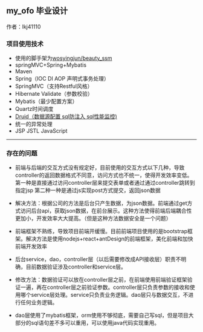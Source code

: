 ## my_ofo 毕业设计

作者：lkj41110

### 项目使用技术
- 使用的脚手架为[wosyingjun/beauty_ssm](https://github.com/wosyingjun/beauty_ssm)
- springMVC+Spring+Mybatis
- Maven
- Spring（IOC DI AOP 声明式事务处理）
- SpringMVC（支持Restful风格）
- Hibernate Validate（参数校验）
- Mybatis（最少配置方案）
- Quartz时间调度
- [Druid（数据源配置 sql防注入 sql性能监控)](http://wosyingjun.iteye.com/blog/2306139)
- 统一的异常处理
- JSP JSTL JavaScript


---
### 存在的问题
- 前端与后端的交互方式没有规定好，目前使用的交互方式以下几种，导致controller的返回数据格式不同意，访问方式也不统一，使得开发效率变低。第一种是直接通过访问controller层来提交表单或者通过通过controller跳转到指定jsp 第二种一种是通过js实现post方式提交，返回json数据
* 解决方法：根据公司的方法是后台只产生数据，为json数据。前端通过get方式访问后台api，获取json数据，在前台展示。这种方法使得前端后端耦合性更加小，开发效率大大提高。（但是这种方法数据安全是一个问题）  
  
  
- 前端框架不熟练，导致项目前端开缓慢。目前前端项目使用的是bootstrap框架。解决方法是使用nodejs+react+antDesign的前端框架，美化前端和加快前端开发效率  
  
  
- 后台service，dao，controller层（以后需要修改成API接收层）职责不明确，目前数据验证涉及controller和service层。  
* 修改方法：数据验证可以放在controller层之前，在前端使用前端验证框架验证一遍，再在controller层之前验证参数。controller层只负责参数的接收和使用哪个service层处理。service只负责业务逻辑。dao层只与数据交互，不进行任何业务逻辑。  
  
  
- dao层使用了mybatis框架，orm使用不够彻底，需要自己写sql，但是项目大部分的sql语句差不多可以重用，可以使用java代码实现重用。

